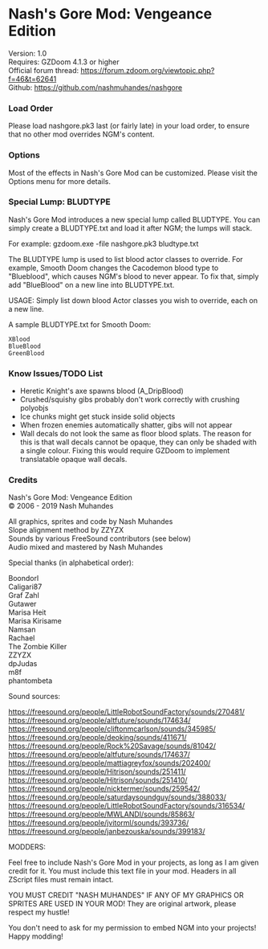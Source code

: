 # Nash's Gore Mod: Vengeance Edition
Version: 1.0<br/>
Requires: GZDoom 4.1.3 or higher<br/>
Official forum thread: https://forum.zdoom.org/viewtopic.php?f=46&t=62641<br/>
Github: https://github.com/nashmuhandes/nashgore<br/>

### Load Order

Please load nashgore.pk3 last (or fairly late) in your load order, to ensure
that no other mod overrides NGM's content.

### Options

Most of the effects in Nash's Gore Mod can be customized. Please visit
the Options menu for more details.

### Special Lump: BLUDTYPE

Nash's Gore Mod introduces a new special lump called BLUDTYPE. You can simply
create a BLUDTYPE.txt and load it after NGM; the lumps will stack.

For example: gzdoom.exe -file nashgore.pk3 bludtype.txt

The BLUDTYPE lump is used to list blood actor classes to override. For
example, Smooth Doom changes the Cacodemon blood type to "Blueblood", which
causes NGM's blood to never appear. To fix that, simply add "BlueBlood"
on a new line into BLUDTYPE.txt.

USAGE: Simply list down blood Actor classes you wish to override, each on a
new line.

A sample BLUDTYPE.txt for Smooth Doom:

```
XBlood
BlueBlood
GreenBlood
```

### Know Issues/TODO List

- Heretic Knight's axe spawns blood (A_DripBlood)
- Crushed/squishy gibs probably don't work correctly with crushing polyobjs
- Ice chunks might get stuck inside solid objects
- When frozen enemies automatically shatter, gibs will not appear
- Wall decals do not look the same as floor blood splats. The reason for this
  is that wall decals cannot be opaque, they can only be shaded with a single
  colour. Fixing this would require GZDoom to implement translatable opaque
  wall decals.

### Credits

Nash's Gore Mod: Vengeance Edition<br/>
© 2006 - 2019 Nash Muhandes

All graphics, sprites and code by Nash Muhandes<br/>
Slope alignment method by ZZYZX<br/>
Sounds by various FreeSound contributors (see below)<br/>
Audio mixed and mastered by Nash Muhandes

Special thanks (in alphabetical order):

Boondorl<br/>
Caligari87<br/>
Graf Zahl<br/>
Gutawer<br/>
Marisa Heit<br/>
Marisa Kirisame<br/>
Namsan<br/>
Rachael<br/>
The Zombie Killer<br/>
ZZYZX<br/>
dpJudas<br/>
m8f<br/>
phantombeta<br/>

Sound sources:

https://freesound.org/people/LittleRobotSoundFactory/sounds/270481/
https://freesound.org/people/altfuture/sounds/174634/
https://freesound.org/people/cliftonmcarlson/sounds/345985/
https://freesound.org/people/deoking/sounds/411671/
https://freesound.org/people/Rock%20Savage/sounds/81042/
https://freesound.org/people/altfuture/sounds/174637/
https://freesound.org/people/mattiagreyfox/sounds/202400/
https://freesound.org/people/Hitrison/sounds/251411/
https://freesound.org/people/Hitrison/sounds/251410/
https://freesound.org/people/nicktermer/sounds/259542/
https://freesound.org/people/saturdaysoundguy/sounds/388033/
https://freesound.org/people/LittleRobotSoundFactory/sounds/316534/
https://freesound.org/people/MWLANDI/sounds/85863/
https://freesound.org/people/jvitorml/sounds/393736/
https://freesound.org/people/janbezouska/sounds/399183/

MODDERS:

Feel free to include Nash's Gore Mod in your projects, as long as I am given
credit for it. You must include this text file in your mod. Headers in all
ZScript files must remain intact.

YOU MUST CREDIT "NASH MUHANDES" IF ANY OF MY GRAPHICS OR SPRITES ARE USED
IN YOUR MOD! They are original artwork, please respect my hustle!

You don't need to ask for my permission to embed NGM into your
projects! Happy modding!
